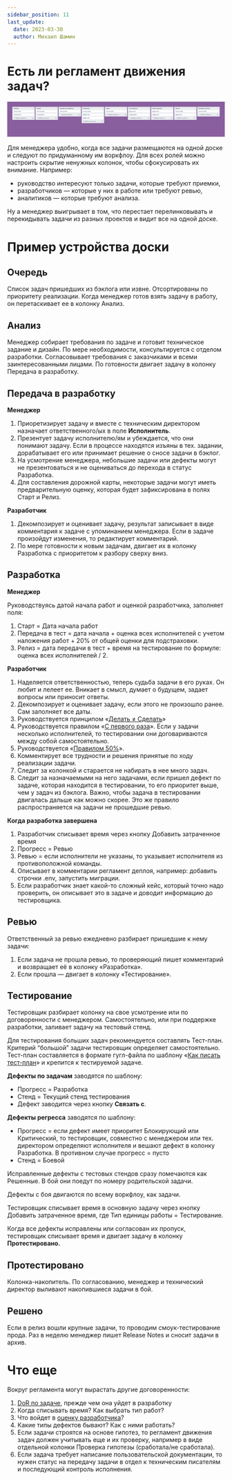 ```yaml
---
sidebar_position: 11
last_update:
  date: 2023-03-30
  author: Михаил Шамин
---
```

# Есть ли регламент движения задач?

![](./attachments/board.jpg)

Для менеджера удобно, когда все задачи размещаются на одной доске и следуют по придуманному им воркфлоу. Для всех ролей можно настроить скрытие ненужных колонок, чтобы сфокусировать их внимание. Например:
- руководство интересуют только задачи, которые требуют приемки,
- разработчиков — которые у них в работе или требуют ревью,
- аналитиков — которые требуют анализа.

Ну а менеджер выигрывает в том, что перестает перелинковывать и перекидывать задачи из разных проектов и видит все на одной доске.

# Пример устройства доски

## Очередь
Список задач пришедших из бэклога или извне. Отсортированы по приоритету реализации. Когда менеджер готов взять задачу в работу, он перетаскивает ее в колонку Анализ. 

## Анализ
Менеджер собирает требования по задаче и готовит техническое задание и дизайн. По мере необходимости, консультируется с отделом разработки. Согласовывает требования с заказчиками и всеми заинтересованными лицами. По готовности двигает задачу в колонку Передача в разработку.

## Передача в разработку
**Менеджер**
1. Приоретизирует задачу и вместе с техническим директором назначает ответственного/ых в поле **Исполнитель**.
2. Презентует задачу исполнителю/ям и убеждается, что они понимают задачу. Если в процессе находятся изъяны в тех. задании, дорабатывает его или принимает решение о сносе задачи в бэклог.
3. На усмотрение менеджера, небольшие задачи или дефекты могут не презентоваться и не оцениваться до перехода в статус Разработка.
4. Для составления дорожной карты, некоторые задачи могут иметь предварительную оценку, которая будет зафиксирована в полях Старт и Релиз.

**Разработчик**
1. Декомпозирует и оценивает задачу, результат записывает в виде комментария к задаче с упоминанием менеджера. Если в задаче произойдут изменения, то редактирует комментарий.
2. По мере готовности к новым задачам, двигает их в колонку Разработка с приоритетом к разбору сверху вниз.

## Разработка
**Менеджер**

Руководствуясь датой начала работ и оценкой разработчика, заполняет поля:
1. Старт = Дата начала работ
2. Передача в тест = дата начала + оценка всех исполнителей с учетом наложения работ + 20% от общей оценки для подстраховки.
3. Релиз = дата передачи в тест + время на тестирование по формуле: оценка всех исполнителей / 2.

**Разработчик**
1. Наделяется ответственностью, теперь судьба задачи в его руках. Он любит и лелеет ее. Вникает в смысл, думает о будущем, задает вопросы или приносит ответы.
2. Декомпозирует и оценивает задачу, если этого не произошло ранее. Сам заполняет все даты.
3. Руководствуется принципом «[Делать ≠ Сделать](https://bureau.ru/books/fff/demo/4)»
4. Руководствуется правилом «[С первого раза](./principles/first-time.md)». Если у задачи несколько исполнителей, то тестировании они договариваются между собой самостоятельно.
5. Руководствуется «[Правилом 50%](./principles/50.md)».
6. Комментирует все трудности и решения принятые по ходу реализации задачи.
7. Следит за колонкой и старается не набирать в нее много задач.
8. Следит за назначаемыми на него задачами, если пришел дефект по задаче, которая находится в тестировании, то его приоритет выше, чем у задач из бэклога. Важно, чтобы задача в тестировании двигалась дальше как можно скорее. Это же правило распространяется на задачи не прошедшие ревью.

**Когда разработка завершена**
1. Разработчик списывает время через кнопку Добавить затраченное время
2. Прогресс = Ревью
3. Ревью = если исполнители не указаны, то указывает исполнителя из противоположной команды.
4. Описывает в комментарии регламент деплоя, например: добавить строчки .env, запустить миграции.
5. Если разработчик знает какой-то сложный кейс, который точно надо проверить, он описывает это в задаче и доводит информацию до тестировщика.

## Ревью
Ответственный за ревью ежедневно разбирает пришедшие к нему задачи:
1. Если задача не прошла ревью, то проверяющий пишет комментарий и возвращает её в колонку «Разработка».
2. Если прошла — двигает в колонку «Тестирование».

## Тестирование
Тестировщик разбирает колонку на свое усмотрение или по договоренности с менеджером. Самостоятельно, или при поддержке разработки, заливает задачу на тестовый стенд.

Для тестирования больших задач рекомендуется составлять Тест-план. Критерий “большой” задачи тестировщик определяет самостоятельно. Тест-план составляется в формате гугл-файла по шаблону «[Как писать тест-план](../develop/docs/test-plan.md)» и крепится к тестируемой задаче.

**Дефекты по задачам** заводятся по шаблону:
- Прогресс = Разработка
- Стенд = Текущий стенд тестирования
- Дефект заводится через кнопку **Связать с**.

**Дефекты регресса** заводятся по шаблону:
- Прогресс = если дефект имеет приоритет Блокирующий или Критический, то тестировщик, совместно с менеджером или тех. директором определяют исполнителя и вешают дефект в колонку Разработка. В противном случае прогресс = пусто
- Стенд = Боевой

Исправленные дефекты с тестовых стендов сразу помечаются как Решенные. В бой они поедут по номеру родительской задачи.

Дефекты с боя двигаются по всему воркфлоу, как задачи.

Тестировщик списывает время в основную задачу через кнопку Добавить затраченное время, где Тип единицы работы = Тестирование.

Когда все дефекты исправлены или согласован их пропуск, тестировщик списывает время и двигает задачу в колонку **Протестировано.**

## Протестировано
Колонка-накопитель. По согласованию, менеджер и технический директор выливают накопившиеся задачи в бой.

## Решено
Если в релиз вошли крупные задачи, то проводим смоук-тестирование прода. Раз в неделю менеджер пишет Release Notes и сносит задачи в архив.

# Что еще
Вокруг регламента могут вырастать другие договоренности:
1. [DoR по задаче](../develop/dor.md), прежде чем она уйдет в разработку
2. Когда списывать время? Как выбрать тип работ?
3. Что войдет в [оценку разработчика](../develop/checklist.md)?
4. Какие типы дефектов бывают? Как с ними работать?
5. Если задачи строятся на основе гипотез, то регламент движения задач должен учитывать еще и их проверку, например в виде отдельной колонки Проверка гипотезы (сработала/не сработала).
6. Если задача требует написание пользовательской документации, то нужен статус на передачу задачи в отдел к техническим писателям и последующий контроль исполнения.